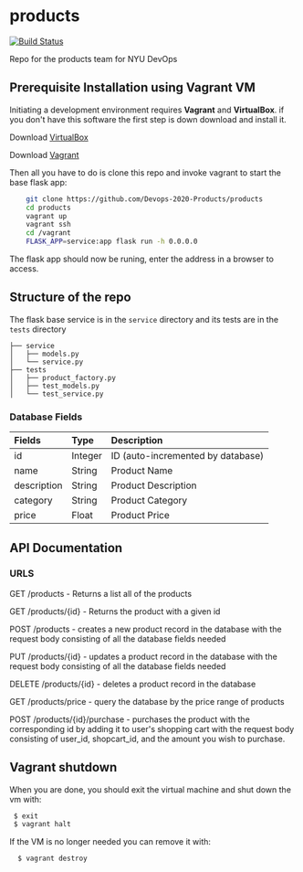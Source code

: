 # products

[![Build Status](https://travis-ci.org/Devops-2020-Products/products.svg?branch=master)](https://travis-ci.org/Devops-2020-Products/products)

Repo for the products team for NYU DevOps

## Prerequisite Installation using Vagrant VM

Initiating a development environment requires  **Vagrant** and **VirtualBox**. if you don't have this software the first step is down download and install it.

Download [VirtualBox](https://www.virtualbox.org/)

Download [Vagrant](https://www.vagrantup.com/)

Then all you have to do is clone this repo and invoke vagrant to start the base flask app:

```bash
    git clone https://github.com/Devops-2020-Products/products
    cd products
    vagrant up
    vagrant ssh
    cd /vagrant
    FLASK_APP=service:app flask run -h 0.0.0.0
```

The flask app should now be runing, enter the address in a browser to access.

## Structure of the repo

The flask base service is in the ```service``` directory and its tests are in the  ```tests``` directory 

```
├── service
│   ├── models.py
│   └── service.py
├── tests
│   ├── product_factory.py
│   ├── test_models.py
│   └── test_service.py
```
### Database  Fields
| Fields | Type | Description
| :--- | :--- | :--- |
| id | Integer | ID (auto-incremented by database) 
| name | String | Product Name
| description | String | Product Description
| category | String | Product Category
| price | Float | Product Price

## API Documentation
### URLS

 GET /products - Returns a list all of the products

 GET /products/{id} - Returns the product with a given id

 POST /products - creates a new product record in the database with the request body consisting of all the database fields needed

 PUT /products/{id} - updates a product record in the database with the request body consisting of all the database fields needed

 DELETE /products/{id} - deletes a product record in the database  

 GET /products/price - query the database by the price range of products

 POST /products/{id}/purchase - purchases the product with the corresponding id by adding it to user's shopping cart with the request body consisting of user_id, shopcart_id, and the amount you wish to purchase. 

 
## Vagrant shutdown

When you are done, you should exit the virtual machine and shut down the vm with:

```bash
 $ exit
 $ vagrant halt
```

If the VM is no longer needed you can remove it with:

```bash
  $ vagrant destroy
```




